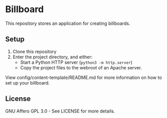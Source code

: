 # Billboard

This repository stores an application for creating billboards.

## Setup

1. Clone this repository
2. Enter the project directory, and either:
    - Start a Python HTTP server (`python3 -m http.server`)
    - Copy the project files to the webroot of an Apache server.

View config/content-template/README.md for more information on how to set up your billboard.

## License

GNU Affero GPL 3.0 - See LICENSE for more details.